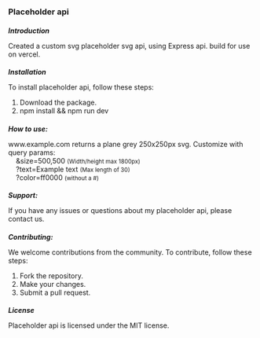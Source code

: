 <h3>Placeholder api</h3>

<h5 style="margin-bottom:4px">Introduction</h5>
<p>Created a custom svg placeholder svg api, using Express api. build for use on vercel.</p>

<h5 style="margin-bottom:4px">Installation</h5>
<p>To install placeholder api, follow these steps:</p>

<ol>
  <li>Download the package.</li>
  <li>npm install && npm run dev</li>
</ol>

<h5 style="margin-bottom:4px">How to use:</h5>
<p>www.example.com returns a plane grey 250x250px svg.
Customize with query params:</br>
&nbsp;&nbsp;&nbsp;&nbsp;&size=500,500 <small>(Width/height max 1800px)</small></br>
&nbsp;&nbsp;&nbsp;&nbsp;?text=Example text <small>(Max length of 30)</small></br>
&nbsp;&nbsp;&nbsp;&nbsp;?color=ff0000 <small>(without a #)</small></br>
</p>
  

<h5 style="margin-bottom:4px">Support:</h5>
<p>If you have any issues or questions about my placeholder api, please contact us.</p>

<h5 style="margin-bottom:4px">Contributing:</h5>
<p>We welcome contributions from the community. To contribute, follow these steps:</p>

<ol>
  <li>Fork the repository.</li>
  <li>Make your changes.</li>
  <li>Submit a pull request.</li>
</ol>

<h5 style="margin-bottom:4px">License</h5>
<p>Placeholder api is licensed under the MIT license.</p>
